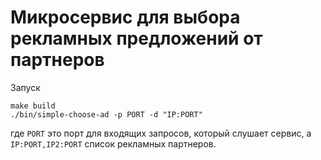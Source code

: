 # Микросервис для выбора рекламных предложений от партнеров

Запуск
```shell
make build
./bin/simple-choose-ad -p PORT -d "IP:PORT"
```
где `PORT` это порт для входящих запросов, который слушает сервис, а `IP:PORT,IP2:PORT` список рекламных партнеров.
